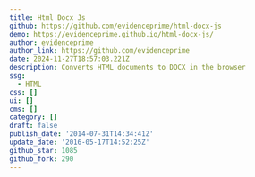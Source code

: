 ```yaml
---
title: Html Docx Js
github: https://github.com/evidenceprime/html-docx-js
demo: https://evidenceprime.github.io/html-docx-js/
author: evidenceprime
author_link: https://github.com/evidenceprime
date: 2024-11-27T18:57:03.221Z
description: Converts HTML documents to DOCX in the browser
ssg:
  - HTML
css: []
ui: []
cms: []
category: []
draft: false
publish_date: '2014-07-31T14:34:41Z'
update_date: '2016-05-17T14:52:25Z'
github_star: 1085
github_fork: 290
---
```

